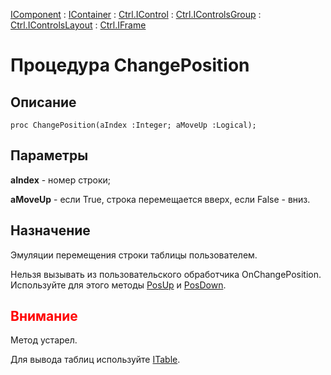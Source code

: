 ﻿---
Link: .Ctrl.IFrame.@ChangePosition
---

[IComponent](topic:Com.Custom.ComClasses.IComponent.Default) :
[IContainer](topic:Com.Custom.ComClasses.IContainer.Default) :
[Ctrl.IControl](topic:Com.Custom.ComClasses.Ctrl.IControl.Default) :
[Ctrl.IControlsGroup](topic:Com.Custom.ComClasses.Ctrl.IControlsGroup.Default) :
[Ctrl.IControlsLayout](topic:Com.Custom.ComClasses.Ctrl.IControlsLayout.Default) :
[Ctrl.IFrame](Default)

# Процедура ChangePosition

## Описание

    proc ChangePosition(aIndex :Integer; aMoveUp :Logical);

## Параметры

**aIndex** - номер строки;

**aMoveUp** - если True, строка перемещается вверх, если False - вниз.

## Назначение

Эмуляции перемещения строки таблицы пользователем.

Нельзя вызывать из пользовательского обработчика OnChangePosition. Используйте для этого методы
[PosUp](topic:.Custom.ComClasses.Ctrl.IFrame.PosUp)
и [PosDown](topic:.Custom.ComClasses.Ctrl.IFrame.PosDown).

## <span style="color:red">Внимание</span>

Метод устарел.

Для вывода таблиц используйте [ITable](topic:.Custom.ComClasses.Ctrl.ITable.Default).
